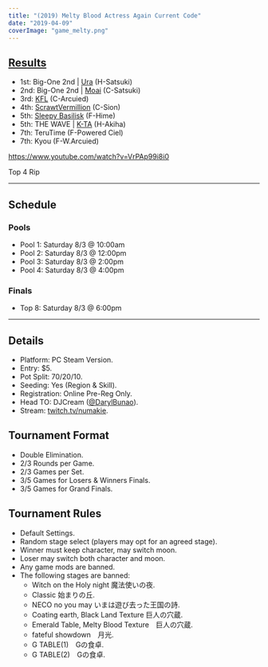 ```yaml
---
title: "(2019) Melty Blood Actress Again Current Code"
date: "2019-04-09"
coverImage: "game_melty.png"
---
```


## [Results](https://smash.gg/tournament/animevo-2019/events/melty-blood-actress-again-current-code/overview)

- 1st: Big-One 2nd | [Ura](@sonic_uhs_ronso) (H-Satsuki)
- 2nd: Big-One 2nd | [Moai](@moai_no_oh) (C-Satsuki)
- 3rd: [KFL](@KaraFail) (C-Arcuied)
- 4th: [ScrawtVermillion](@ScrawtV) (C-Sion)
- 5th: [Sleepy Basilisk](@SleepyBasilisk) (F-Hime)
- 5th: THE WAVE | [K-TA](@nagakei121) (H-Akiha)
- 7th: TeruTime (F-Powered Ciel)
- 7th: Kyou (F-W.Arcuied)

https://www.youtube.com/watch?v=VrPAp99i8i0

Top 4 Rip

* * *

## Schedule

### Pools

- Pool 1: Saturday 8/3 @ 10:00am
- Pool 2: Saturday 8/3 @ 12:00pm
- Pool 3: Saturday 8/3 @ 2:00pm
- Pool 4: Saturday 8/3 @ 4:00pm

### Finals

- Top 8: Saturday 8/3 @ 6:00pm

* * *

## Details

- Platform: PC Steam Version.
- Entry: $5.
- Pot Split: 70/20/10.
- Seeding: Yes (Region & Skill).
- Registration: Online Pre-Reg Only.
- Head TO: DJCream ([@DarylBunao](https://twitter.com/DarylBunao)).
- Stream: [twitch.tv/numakie](http://twitch.tv/numakie).

## Tournament Format

- Double Elimination.
- 2/3 Rounds per Game.
- 2/3 Games per Set.
- 3/5 Games for Losers & Winners Finals.
- 3/5 Games for Grand Finals.

## Tournament Rules

- Default Settings.
- Random stage select (players may opt for an agreed stage).
- Winner must keep character, may switch moon.
- Loser may switch both character and moon.
- Any game mods are banned.
- The following stages are banned:
    - Witch on the Holy night 魔法使いの夜.
    - Classic 始まりの丘.
    - NECO no you may いまは遊び去った王国の詩.
    - Coating earth, Black Land Texture 巨人の穴蔵.
    - Emerald Table, Melty Blood Texture　巨人の穴蔵.
    - fateful showdown　月光.
    - G TABLE(1)　Gの食卓.
    - G TABLE(2)　Gの食卓.
